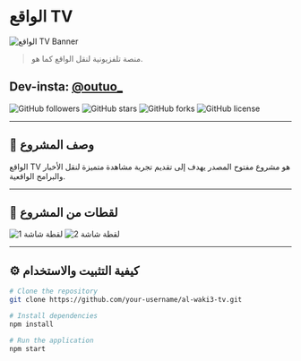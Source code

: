 # الواقع TV

![الواقع TV Banner](https://dummyimage.com/1200x400/000/fff&text=الواقع+TV)

> منصة تلفزيونية لنقل الواقع كما هو.

## Dev-insta: [@outuo_](https://www.instagram.com/outuo_)

![GitHub followers](https://img.shields.io/github/followers/your-username?label=Follow&style=social)
![GitHub stars](https://img.shields.io/github/stars/your-username/your-repo?style=social)
![GitHub forks](https://img.shields.io/github/forks/your-username/your-repo?style=social)
![GitHub license](https://img.shields.io/github/license/your-username/your-repo)

---

## 📝 وصف المشروع

الواقع TV هو مشروع مفتوح المصدر يهدف إلى تقديم تجربة مشاهدة متميزة لنقل الأخبار والبرامج الواقعية.

---

## 📸 لقطات من المشروع

![لقطة شاشة 1](https://dummyimage.com/800x400/000/fff&text=لقطة+شاشة+1)
![لقطة شاشة 2](https://dummyimage.com/800x400/000/fff&text=لقطة+شاشة+2)

---

## ⚙️ كيفية التثبيت والاستخدام

```bash
# Clone the repository
git clone https://github.com/your-username/al-waki3-tv.git

# Install dependencies
npm install

# Run the application
npm start
